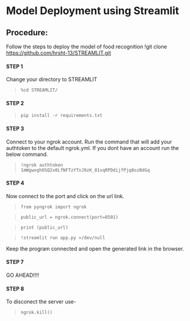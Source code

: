 # Model Deployment using Streamlit

## Procedure:
Follow the steps to deploy the model of food recognition
!git clone https://github.com/hrsht-13/STREAMLIT.git
#### STEP 1
Change your directory to STREAMLIT
>`%cd STREAMLIT/`
#### STEP 2
> `pip install -r requirements.txt`
#### STEP 3
Connect to your ngrok account. Run the command that will add your authtoken to the default ngrok.yml. If you dont have an account run the below command.
> `!ngrok authtoken 1mWgwxghOSQ2x0LfNFTzYTnJ9zK_81vqRPDdijfPjq8ozBdGq`
#### STEP 4
Now connect to the port and click on the url link.
> `from pyngrok import ngrok`

> `public_url = ngrok.connect(port=8501)`

> `print (public_url)`

> `!streamlit run app.py >/dev/null`

Keep the program connected and open the generated link in the browser.
#### STEP 7
GO AHEAD!!!!
#### STEP 8
To disconect the server use-
> `ngrok.kill()`
